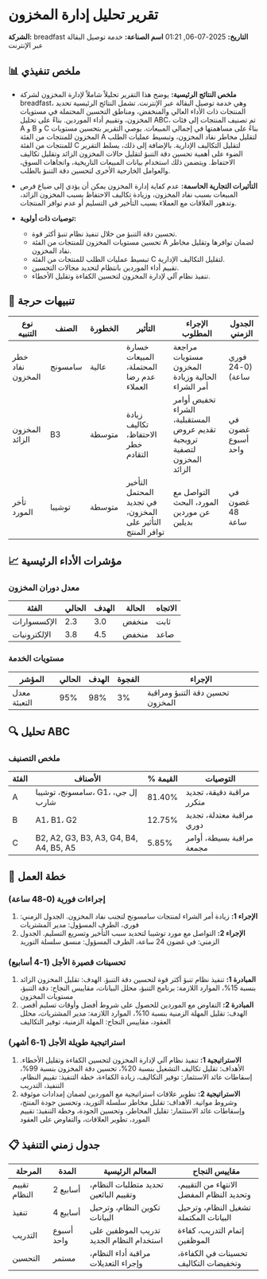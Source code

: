 # تقرير تحليل إدارة المخزون
**الشركة:** breadfast
**التاريخ:** 2025-07-06, 01:21
**اسم الصناعة:** خدمة توصيل البقالة عبر الإنترنت

## 📊 ملخص تنفيذي
- **ملخص النتائج الرئيسية:**
يوضح هذا التقرير تحليلاً شاملاً لإدارة المخزون لشركة breadfast، وهي خدمة توصيل البقالة عبر الإنترنت. تشمل النتائج الرئيسية تحديد المنتجات ذات الأداء العالي والمنخفض، ومناطق التحسين المحتملة في مستويات المخزون، وتقييم أداء الموردين. بناءً على تحليل ABC، تم تصنيف المنتجات إلى فئات A و B و C بناءً على مساهمتها في إجمالي المبيعات. يوصي التقرير بتحسين مستويات المخزون للمنتجات من الفئة A لتقليل مخاطر نفاد المخزون، وتبسيط عمليات الطلب للمنتجات من الفئة C لتقليل التكاليف الإدارية. بالإضافة إلى ذلك، يسلط التقرير الضوء على أهمية تحسين دقة التنبؤ لتقليل حالات المخزون الزائد وتقليل تكاليف الاحتفاظ. ويتضمن ذلك استخدام بيانات المبيعات التاريخية، واتجاهات السوق، والعوامل الخارجية الأخرى لتحسين دقة التنبؤ بالطلب.

- **التأثيرات التجارية الحاسمة:**
عدم كفاية إدارة المخزون يمكن أن يؤدي إلى ضياع فرص المبيعات بسبب نفاد المخزون، وزيادة تكاليف الاحتفاظ بسبب المخزون الزائد، وتدهور العلاقات مع العملاء بسبب التأخير في التسليم أو عدم توافر المنتجات.

- **توصيات ذات أولوية:**
    *   تحسين دقة التنبؤ من خلال تنفيذ نظام تنبؤ أكثر قوة.
    *   تحسين مستويات المخزون للمنتجات من الفئة A لضمان توافرها وتقليل مخاطر نفاد المخزون.
    *   تبسيط عمليات الطلب للمنتجات من الفئة C لتقليل التكاليف الإدارية.
    *   تقييم أداء الموردين بانتظام لتحديد مجالات التحسين.
    *   تنفيذ نظام آلي لإدارة المخزون لتحسين الكفاءة وتقليل الأخطاء.

## 🚨 تنبيهات حرجة
| نوع التنبيه | الصنف | الخطورة | التأثير | الإجراء المطلوب | الجدول الزمني |
|------------|------|----------|--------|-----------------|----------|
| خطر نفاد المخزون | سامسونج | عالية | خسارة المبيعات المحتملة، عدم رضا العملاء | مراجعة مستويات المخزون الحالية وزيادة أمر الشراء | فوري (0-24 ساعة) |
| المخزون الزائد | B3 | متوسطة | زيادة تكاليف الاحتفاظ، خطر التقادم | تخفيض أوامر الشراء المستقبلية، تقديم عروض ترويجية لتصفية المخزون الزائد | في غضون أسبوع واحد |
| تأخر المورد | توشيبا | متوسطة | التأخير المحتمل في تجديد المخزون، التأثير على توافر المنتج | التواصل مع المورد، البحث عن موردين بديلين | في غضون 48 ساعة |

## 📈 مؤشرات الأداء الرئيسية
### معدل دوران المخزون
| الفئة | الحالي | الهدف | الحالة | الاتجاه |
|----------|---------|--------|--------|-------|
| الإكسسوارات | 2.3 | 3.0 | منخفض | ثابت |
| الإلكترونيات | 3.8 | 4.5 | منخفض | صاعد |

### مستويات الخدمة
| المؤشر | الحالي | الهدف | الفجوة | الإجراء |
|--------|---------|--------|-----|--------|
| معدل التعبئة | 95% | 98% | 3% | تحسين دقة التنبؤ ومراقبة المخزون |

## 🔍 تحليل ABC
### ملخص التصنيف
| الفئة | الأصناف | % القيمة | التوصيات |
|-------|-------|---------|-----------------|
| A     | سامسونج، توشيبا، G1، إل جي، شارب | 81.40% | مراقبة دقيقة، تجديد متكرر |
| B     | A1، B1، G2 | 12.75% | مراقبة معتدلة، تجديد دوري |
| C     | B2, A2, G3, B3, A3, G4, B4, A4, B5, A5 | 5.85% | مراقبة بسيطة، أوامر مجمعة |

## 🎯 خطة العمل
### إجراءات فورية (0-48 ساعة)
1. **الإجراء 1:** زيادة أمر الشراء لمنتجات سامسونج لتجنب نفاد المخزون. الجدول الزمني: فوري، الطرف المسؤول: مدير المشتريات
2. **الإجراء 2:** التواصل مع مورد توشيبا لتحديد سبب التأخير وتسريع التسليم. الجدول الزمني: في غضون 24 ساعة، الطرف المسؤول: منسق سلسلة التوريد

### تحسينات قصيرة الأجل (1-4 أسابيع)
1. **المبادرة 1:** تنفيذ نظام تنبؤ أكثر قوة لتحسين دقة التنبؤ. الهدف: تقليل المخزون الزائد بنسبة 15%، الموارد اللازمة: برنامج التنبؤ، محلل البيانات، مقاييس النجاح: دقة التنبؤ، مستويات المخزون
2. **المبادرة 2:** التفاوض مع الموردين للحصول على شروط أفضل وأوقات تسليم أقصر. الهدف: تقليل المهلة الزمنية بنسبة 10%، الموارد اللازمة: مدير المشتريات، محلل العقود، مقاييس النجاح: المهلة الزمنية، توفير التكاليف

### استراتيجية طويلة الأجل (1-6 أشهر)
1. **الاستراتيجية 1:** تنفيذ نظام آلي لإدارة المخزون لتحسين الكفاءة وتقليل الأخطاء. الأهداف: تقليل تكاليف التشغيل بنسبة 20%، تحسين دقة المخزون بنسبة 99%، إسقاطات عائد الاستثمار: توفير التكاليف، زيادة الكفاءة، خطة التنفيذ: تقييم النظام، التنفيذ، التدريب
2. **الاستراتيجية 2:** تطوير علاقات استراتيجية مع الموردين لضمان إمدادات موثوقة وشروط مواتية. الأهداف: تقليل مخاطر سلسلة التوريد، وتحسين جودة المنتج، وإسقاطات عائد الاستثمار: تقليل المخاطر، وتحسين الجودة، وخطة التنفيذ: تقييم المورد، تطوير العلاقات، والتفاوض على العقود

## 📋 جدول زمني التنفيذ
| المرحلة | المدة | المعالم الرئيسية | مقاييس النجاح |
|-------|----------|----------------|-----------------|
| تقييم النظام | 2 أسابيع | تحديد متطلبات النظام، وتقييم البائعين | الانتهاء من التقييم، وتحديد النظام المفضل |
| تنفيذ | 4 أسابيع | تكوين النظام، وترحيل البيانات | تشغيل النظام، وترحيل البيانات المكتملة |
| التدريب | أسبوع واحد | تدريب الموظفين على استخدام النظام الجديد | إتمام التدريب، كفاءة الموظفين |
| التحسين | مستمر | مراقبة أداء النظام، وإجراء التعديلات | تحسينات في الكفاءة، وتخفيضات التكاليف |
```